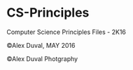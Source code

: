 # CS-Principles
Computer Science Principles Files - 2K16

©Alex Duval, MAY 2016

©Alex Duval Photgraphy
